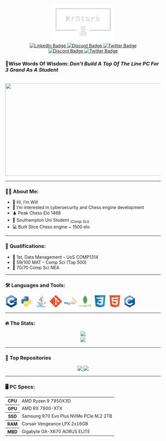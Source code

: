<div id="header" align="center">
  <img src="Screenshot 2023-10-29 171855.png" width="200"/>
</div>

<div id="badges" align="center">
  <!--<img src="https://komarev.com/ghpvc/?username=MrStark7797&style=for-the-badge&color=blue" alt="" align="center" margin-below="5px"/><br>-->
  <a href="https://www.linkedin.com/in/william-starkie-45913224b/" target="_blank">
    <img src="https://img.shields.io/badge/LinkedIn-blue?style=for-the-badge&logo=linkedin&logoColor=white" alt="LinkedIn Badge"/>
  </a>
  <a href="https://discordapp.com/users/270617943266557953" target="_blank">
    <img src="https://img.shields.io/badge/Discord-grey?style=for-the-badge&logo=discord&logoColor=white" alt="Discord Badge"/>
  </a>
  <a href="https://twitter.com/Mrstark7797" target="_blank">
    <img src="https://img.shields.io/badge/Twitter-blue?style=for-the-badge&logo=twitter&logoColor=white" alt="Twitter Badge"/>
  </a><br>
  <a href="https://steamcommunity.com/id/TheRealMrStark123/" target="_blank">
    <img src="https://img.shields.io/badge/Steam-blue?style=for-the-badge&logo=steam&logoColor=white" alt="Discord Badge"/>
  </a>
  <a href="https://www.chess.com/member/willstarkie" target="_blank">
    <img src="https://img.shields.io/badge/Chess-grey?style=for-the-badge&logo=lichess&logoColor=white" alt="Twitter Badge"/>
  </a>
</div>


<div>
  <h3><strong> 🎱Wise Words Of Wisdom:</strong> <em>Don't Build A Top Of The Line PC For 3 Grand As A Student</em></h3>
  <br>
</div>

<div align="center">
  <img src="https://media.giphy.com/media/v1.Y2lkPTc5MGI3NjExeWo3Ymk1bng3bTBkMjA2bnNkNzNkeXk2ZmE3dTJzbGRraXhrdmUxaCZlcD12MV9pbnRlcm5hbF9naWZfYnlfaWQmY3Q9Zw/WxJLwDBAXDsW1fqZ3v/giphy.gif" width="600" height="300"/>
</div>

---

### 👨‍💻 About Me:

- 👋 Hi, I’m Will
- 👀 I’m interested in cybersecurity and Chess engine development
- ♟️ Peak Chess Elo 1468
- 🏫 Southampton Uni Student <i><sub>(Comp Sci)</sub></i>
- 💻 Built Slice Chess engine ~ 1500 elo

---

### 🏫 Qualifications:

- 🥇 1st, Data Management - UoS COMP1314
- 📑 59/100 MAT - Comp Sci (Top 500)
- 💯 70/70 Comp Sci NEA
---

### 🛠️ Languages and Tools:

<div>
  <img src="https://github.com/devicons/devicon/blob/master/icons/cplusplus/cplusplus-original.svg" width="40" height="40"/>&nbsp;
  <img src="https://github.com/devicons/devicon/blob/master/icons/python/python-original.svg" width="40" height="40"/>&nbsp;
  <img src="https://github.com/devicons/devicon/blob/master/icons/java/java-original.svg" width="40" height="40"/>&nbsp;
  <img src="https://github.com/devicons/devicon/blob/master/icons/git/git-original.svg" width="40" height="40"/>&nbsp;
  <img src="https://github.com/devicons/devicon/blob/master/icons/mysql/mysql-original-wordmark.svg" width="40" height="40"/>&nbsp;
  <img src="https://github.com/devicons/devicon/blob/master/icons/mongodb/mongodb-plain-wordmark.svg" width="40" height="40"/>&nbsp;
  <img src="https://github.com/devicons/devicon/blob/master/icons/css3/css3-original.svg" width="40" height="40"/>&nbsp;
  <img src="https://github.com/devicons/devicon/blob/master/icons/html5/html5-original.svg" width="40" height="40"/>&nbsp;
   <img src="https://github.com/devicons/devicon/blob/master/icons/c/c-original.svg" width="40" height="40"/>&nbsp;
</div>

 
---

### 🔥 The Stats:
<div align="center">
<img src="https://github-readme-stats.vercel.app/api?username=MrStark7797&show_icons=true&theme=merko&hide=prs,contribs"><br>
<img src=https://github-readme-stats.vercel.app/api/top-langs/?username=MrStark7797&show_icons=true&theme=merko&layout=donut&cache_seconds=3600">

</div>

---

### :pushpin: Top Repositories
<div align="center">
  <a href="https://github.com/MrStark7797/CppChessEngine">
    <img src="https://github-readme-stats.vercel.app/api/pin/?username=MrStark7797&repo=CppChessEngine&theme=merko" />
  </a>
  <a href="https://github.com/MrStark7797/Chess-Engine-Web">
    <img src="https://github-readme-stats.vercel.app/api/pin/?username=MrStark7797&repo=Chess-Engine-Web&theme=merko" />
  </a>
</div>

---

### 🖥️ PC Specs:


  <table align="center">
    <tr>
      <th>CPU</th>
      <td>AMD Ryzen 9 7950X3D</td>
    </tr>
    <tr>
      <th>GPU</th>
      <td>AMD RX 7900-XTX</td>
    </tr>
    <tr>
      <th>SSD</th>
      <td>Samsung 970 Evo Plus NVMe PCIe M.2 2TB</td>
    </tr>
    <tr>
      <th>RAM</th>
      <td>Corsair Vengeance LPX 2x16GB</td>
    </tr>
    <tr>
      <th>MBD</th>
      <td>Gigabyte GA-X670 AORUS ELITE</td>
    </tr>
  </table>
